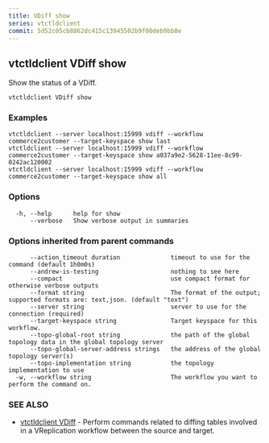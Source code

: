 ```yaml
---
title: VDiff show
series: vtctldclient
commit: 5d52c05cb8862dc415c13945502b9f00deb9bb8e
---
```

## vtctldclient VDiff show

Show the status of a VDiff.

```
vtctldclient VDiff show
```

### Examples

```
vtctldclient --server localhost:15999 vdiff --workflow commerce2customer --target-keyspace show last
vtctldclient --server localhost:15999 vdiff --workflow commerce2customer --target-keyspace show a037a9e2-5628-11ee-8c99-0242ac120002
vtctldclient --server localhost:15999 vdiff --workflow commerce2customer --target-keyspace show all
```

### Options

```
  -h, --help      help for show
      --verbose   Show verbose output in summaries
```

### Options inherited from parent commands

```
      --action_timeout duration              timeout to use for the command (default 1h0m0s)
      --andrew-is-testing                    nothing to see here
      --compact                              use compact format for otherwise verbose outputs
      --format string                        The format of the output; supported formats are: text,json. (default "text")
      --server string                        server to use for the connection (required)
      --target-keyspace string               Target keyspace for this workflow.
      --topo-global-root string              the path of the global topology data in the global topology server
      --topo-global-server-address strings   the address of the global topology server(s)
      --topo-implementation string           the topology implementation to use
  -w, --workflow string                      The workflow you want to perform the command on.
```

### SEE ALSO

* [vtctldclient VDiff](../)	 - Perform commands related to diffing tables involved in a VReplication workflow between the source and target.

